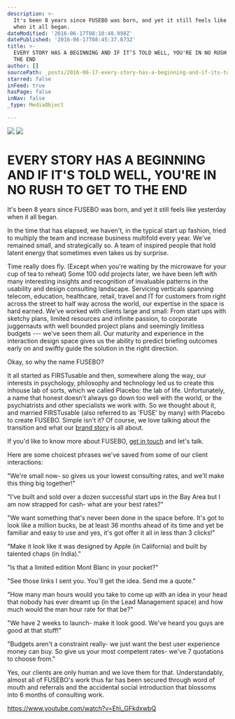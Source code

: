 ```yaml
---
description: >-
  It's been 8 years since FUSEBO was born, and yet it still feels like yesterday
  when it all began.
dateModified: '2016-06-17T08:10:48.998Z'
datePublished: '2016-06-17T08:45:37.873Z'
title: >-
  EVERY STORY HAS A BEGINNING AND IF IT’S TOLD WELL, YOU'RE IN NO RUSH TO GET TO
  THE END
author: []
sourcePath: _posts/2016-06-17-every-story-has-a-beginning-and-if-its-told-well-youre-in.md
starred: false
inFeed: true
hasPage: false
inNav: false
_type: MediaObject

---
```

![](https://the-grid-user-content.s3-us-west-2.amazonaws.com/a9fc82f9-9f13-4422-ada7-747a61e1e6c5.jpg)
![](https://the-grid-user-content.s3-us-west-2.amazonaws.com/fa3c0257-0b42-4ae6-a5c5-d1b47be1a65a.png)

# EVERY STORY HAS A BEGINNING AND IF IT'S TOLD WELL, YOU'RE IN NO RUSH TO GET TO THE END

It's been 8 years since FUSEBO was born, and yet it still feels like yesterday when it all began.

In the time that has elapsed, we haven't, in the typical start up fashion, tried to multiply the team and increase business multifold every year. We've remained small, and strategically so. A team of inspired people that hold latent energy that sometimes even takes us by surprise.

Time really does fly. (Except when you're waiting by the microwave for your cup of tea to reheat) Some 100 odd projects later, we have been left with many interesting insights and recognition of invaluable patterns in the usability and design consulting landscape. Servicing verticals spanning telecom, education, healthcare, retail, travel and IT for customers from right across the street to half way across the world, our expertise in the space is hard earned. We've worked with clients large and small: From start ups with sketchy plans, limited resources and infinite passion, to corporate juggernauts with well bounded project plans and seemingly limitless budgets --- we've seen them all. Our maturity and experience in the interaction design space gives us the ability to predict briefing outcomes early on and swiftly guide the solution in the right direction.

Okay, so why the name FUSEBO?

It all started as FIRSTusable and then, somewhere along the way, our interests in psychology, philosophy and technology led us to create this inhouse lab of sorts, which we called Placebo: the lab of life. Unfortunately, a name that honest doesn't always go down too well with the world, or the psychiatrists and other specialists we work with. So we thought about it, and married FIRSTusable (also referred to as 'FUSE' by many) with Placebo to create FUSEBO. Simple isn't it? Of course, we love talking about the transition and what our [brand story][0] is all about.

If you'd like to know more about FUSEBO, [get in touch][1] and let's talk.

Here are some choicest phrases we've saved from some of our client interactions:

"We're small now- so gives us your lowest consulting rates, and we'll make this thing big together!"

"I've built and sold over a dozen successful start ups in the Bay Area but I am now strapped for cash- what are your best rates?"

"We want something that's never been done in the space before. It's got to look like a million bucks, be at least 36 months ahead of its time and yet be familiar and easy to use and yes, it's got offer it all in less than 3 clicks!"

"Make it look like it was designed by Apple (in California) and built by talented chaps (in India)."

"Is that a limited edition Mont Blanc in your pocket?"

"See those links I sent you. You'll get the idea. Send me a quote."

"How many man hours would you take to come up with an idea in your head that nobody has ever dreamt up (in the Lead Management space) and how much would the man hour rate for that be?"

"We have 2 weeks to launch- make it look good. We've heard you guys are good at that stuff!"

"Budgets aren't a constraint really- we just want the best user experience money can buy. So give us your most competent rates- we've 7 quotations to choose from."

Yes, our clients are only human and we love them for that. Understandably, almost all of FUSEBO's work thus far has been secured through word of mouth and referrals and the accidental social introduction that blossoms into 6 months of consulting work.

https://www.youtube.com/watch?v=Eh\_GFkdxwbQ

[0]: http://www.fusebo.com/index#brandStory
[1]: http://www.fusebo.com/index
